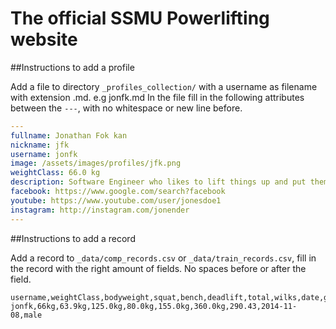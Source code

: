 The official SSMU Powerlifting website
======================================

##Instructions to add a profile

Add a file to directory `_profiles_collection/` with a username as filename with extension .md. e.g jonfk.md
In the file fill in the following attributes between the `---`, with no whitespace or new line before.

```yaml
---
fullname: Jonathan Fok kan
nickname: jfk
username: jonfk
image: /assets/images/profiles/jfk.png
weightClass: 66.0 kg
description: Software Engineer who likes to lift things up and put them down.
facebook: https://www.google.com/search?facebook
youtube: https://www.youtube.com/user/jonesdoe1
instagram: http://instagram.com/jonender
---
```

##Instructions to add a record

Add a record to `_data/comp_records.csv` or `_data/train_records.csv`, fill in the
record with the right amount of fields. No spaces before or after the field.

```csv
username,weightClass,bodyweight,squat,bench,deadlift,total,wilks,date,gender
jonfk,66kg,63.9kg,125.0kg,80.0kg,155.0kg,360.0kg,290.43,2014-11-08,male
```